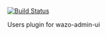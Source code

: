 [![Build Status](https://travis-ci.org/wazo-pbx/wazo-admin-ui-user.png?branch=master)](https://travis-ci.org/wazo-pbx/wazo-admin-ui-user)

Users plugin for wazo-admin-ui

